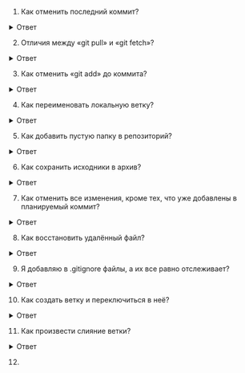 1. Как отменить последний коммит?
<details>
  <summary>Ответ</summary>
Для этого используем команду git reset, ее можно применить в двух вариациях.\
Первый вариант отменяет все изменения:\
git reset --hard HEAD~1\
Второй вариант, если нужно сохранить всё, что вы сделали, но еще не успели закоммититье:\
git reset --soft HEAD~1\
HEAD~1 означает один коммит до HEAD, т.е. до текущего положения.
</details>

2. Отличия между «git pull» и «git fetch»?
<details>
  <summary>Ответ</summary>
git pull — это, по сути, git fetch, после которого сразу же следует git merge.\
git fetch получает изменения с сервера и сохраняет их в refs/remotes/. Это никак не влияет на локальные ветки и текущие изменения. А git pull вливает все эти изменения в локальную копию. 
</details>

3. Как отменить «git add» до коммита?
<details>
  <summary>Ответ</summary>
Если вы выполнили git add для какого либо файла по ошбике и хотите это отменить, то выполните команду:\
git reset имя_файла\
Это поможет вслучае того, если коммит еще не был сделан
</details>

4. Как переименовать локальную ветку?
<details>
  <summary>Ответ</summary>
Это можно сделать командой:\
git branch -m oldname newname
</details>

5. Как добавить пустую папку в репозиторий?
<details>
  <summary>Ответ</summary>
Такая возможность гитом не поддерживается, но можно схитрить. Для того чтобы гит заметил пустую папку нужно создать в ней пустой (0 байт) файл с именем .gitkeep (имя может быть любое).
</details>

6. Как сохранить исходники в архив?
<details>
  <summary>Ответ</summary>
Можно экспортировать все исходники из репозитория командой git archive, например:\
git archive --format zip --output /folder/source.zip master
</details>

7. Как отменить все изменения, кроме тех, что уже добавлены в планируемый коммит?
<details>
  <summary>Ответ</summary>
Сделать это можно командой\
git checkout -- .
</details>

8. Как восстановить удалённый файл?
<details>
  <summary>Ответ</summary>
Чтобы восстановить удаленный файл, для начала необходимо найти последний коммит, где этот файл ещё существует. Сделать это можно командой:\
git rev-list -n 1 HEAD -- file_name\
Дальше восстанавливаем файл:\
git checkout тут_найденный_коммит^ -- file_name
</details>

9. Я добавляю в .gitignore файлы, а их все равно отслеживает?
<details>
  <summary>Ответ</summary>
Скорее всего эти файлы уже были в индексе, команда:\
git rm --cached\
позволяет убрать файлы из индекса, соответственно .gitignore на них подействует.
</details>

10. Как создать ветку и переключиться в неё?
<details>
  <summary>Ответ</summary>
git branch name\
git checkout name\ 
Или выполнить сразу git checkout -b name 
</details>

11. Как произвести слияние ветки? 
<details>
  <summary>Ответ</summary>
Переключиться на ветку, в которую вы хотите включить изменения, и выполнить команду git merge name.\
Например:\
git checkout master\
git merge iss53
</details>

12. 